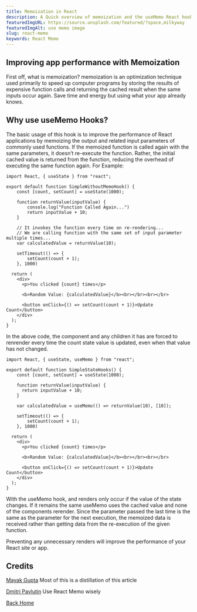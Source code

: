```yaml
---
title: Memoization in React
description: A Quick overview of memoization and the useMemo React hook
featuredImgURL: https://source.unsplash.com/featured/?space,milkyway
featuredImgAlt: use memo image
slug: react-memo
keywords: React Memo
---
```

## Improving app performance with Memoization

First off, what is memoization? memoization is an optimization technique used primarily to speed up computer programs by storing the results of expensive function calls and returning the cached result when the same inputs occur again. Save time and energy but using what your app already knows. 

## Why use useMemo Hooks?
The basic usage of this hook is to improve the performance of React applications by memoizing the output and related input parameters of commonly used functions.
If the memoized function is called again with the same parameters, it doesn’t re-execute the function. Rather, the initial cached value is returned from the function, reducing the overhead of executing the same function again.
For Example:
```
import React, { useState } from "react";

export default function SimpleWithoutMemoHook() { 
    const [count, setCount] = useState(1000);

    function returnValue(inputValue) {
        console.log("Function Called Again...")
        return inputValue + 10;
    }

    // It invokes the function every time on re-rendering...
    // We are calling function with the same set of input parameter multiple times...
    var calculatedValue = returnValue(10);

    setTimeout(() => {
        setCount(count + 1);
    }, 1000)

  return (
    <div>
      <p>You clicked {count} times</p>

      <b>Random Value: {calculatedValue}</b><br></br><br></br>

      <button onClick={() => setCount(count + 1)}>Update Count</button>
    </div>
  );
}
```

In the above code, the component and any children it has are forced to renrender every time the count state value is updated, even when that value has not changed. 


```
import React, { useState, useMemo } from "react";

export default function SimpleStateHooks() { 
    const [count, setCount] = useState(1000);

    function returnValue(inputValue) {
      return inputValue + 10;
    }

    var calculatedValue = useMemo(() => returnValue(10), [10]);

    setTimeout(() => {
        setCount(count + 1);
    }, 1000)

  return (
    <div>
      <p>You clicked {count} times</p>

      <b>Random Value: {calculatedValue}</b><br></br><br></br>

      <button onClick={() => setCount(count + 1)}>Update Count</button>
    </div>
  );
}
```
With the useMemo hook, and renders only occur if the value of the state changes. If it remains the same useMemo uses the cached value and none of the components rerender. Since the parameter passed the last time is the same as the parameter for the next execution, the memoized data is received rather than getting data from the re-execution of the given function.

Preventing any unnecessary renders will improve the performance of your React site or app.

## Credits

[Mayak Gupta](https://medium.com/better-programming/usememo-hook-in-react-d8d0eda6598a) Most of this is a distillation of this article

[Dmitri Pavlutin](https://dmitripavlutin.com/use-react-memo-wisely/) Use React Memo wisely


[Back Home](/)
